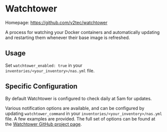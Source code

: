 # Watchtower

Homepage: <https://github.com/v2tec/watchtower>

A process for watching your Docker containers and automatically updating and restarting them whenever their base image is refreshed.

## Usage

Set `watchtower_enabled: true` in your `inventories/<your_inventory>/nas.yml` file.

## Specific Configuration

By default Watchtower is configured to check daily at 5am for updates.

Various notification options are available, and can be configured by updating `watchtower_command` in your `inventories/<your_inventory>/nas.yml` file. A few examples are provided. The full set of options can be found at the [Watchtower GitHub project page](https://github.com/v2tec/watchtower).

